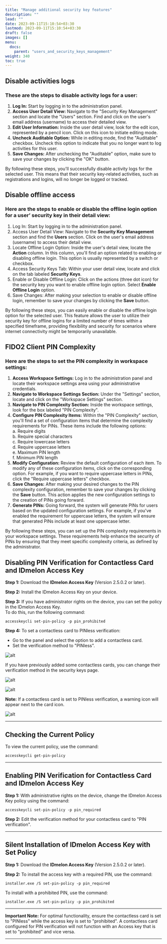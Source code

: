 ```yaml
---
title: "Manage additional security key features"
description: ""
lead: ""
date: 2023-09-11T15:10:54+03:30
lastmod: 2023-09-11T15:10:54+03:30
draft: false
images: []
menu:
  docs:
    parent: "users_and_security_keys_management"
weight: 340
toc: true
---
```


## Disable activities logs

### These are the steps to disable activity logs for a user:

1. **Log In:** Start by logging in to the administration panel.
2. **Access User Detail View:** Navigate to the "Security Key Management" section and locate the "Users" section. Find and click on the user's email address (username) to access their detailed view.
3. **Edit User Information:** Inside the user detail view, look for the edit icon, represented by a pencil icon. Click on this icon to initiate editing mode.
4. **Uncheck Auditable Option:** While in editing mode, find the "Auditable" checkbox. Uncheck this option to indicate that you no longer want to log activities for this user.
5. **Save Changes:** After unchecking the "Auditable" option, make sure to save your changes by clicking the "OK" button.

By following these steps, you'll successfully disable activity logs for the selected user. This means that their security key-related activities, such as registrations and logins, will no longer be logged or tracked.

## Disable offline access

### Here are the steps to enable or disable the offline login option for a user’ security key in their detail view:

1. Log In: Start by logging in to the administration panel.
2. Access User Detail View: Navigate to the **Security Key Management** section and find the **Users** section. Click on the user's email address (username) to access their detail view.
3. Locate Offline Login Option: Inside the user's detail view, locate the **Action** column. In this column, you'll find an option related to enabling or disabling offline login. This option is usually represented by a switch or checkbox.
4. Access Security Keys Tab: Within your user detail view, locate and click on the tab labeled **Security Keys**.
5. Enable or Disable Offline Login: Click on the actions (three dot icon) for the security key you want to enable offline login option. Select **Enable Offline Login** option.
6. Save Changes: After making your selection to enable or disable offline login, remember to save your changes by clicking the **Save** button.

By following these steps, you can easily enable or disable the offline login option for the selected user. This feature allows the user to utilize their security key for offline logins for a limited number of times within a specified timeframe, providing flexibility and security for scenarios where internet connectivity might be temporarily unavailable.

## FIDO2 Client PIN Complexity

### Here are the steps to set the PIN complexity in workspace settings:

1. **Access Workspace Settings:** Log in to the administration panel and locate their workspace settings area using your administrative credentials.
2. **Navigate to Workspace Settings Section:** Under the "Settings" section, locate and click on the "Workspace Settings" section.
3. **Navigate to PIN Complexity Section:** Inside the workspace settings, look for the box labeled "PIN Complexity".
4. **Configure PIN Complexity Items:** Within the "PIN Complexity" section, you'll find a set of configuration items that determine the complexity requirements for PINs. These items include the following options:\
    a. Require digits\
    b. Require special characters\
    c. Require lowercase letters\
    d. Require uppercase letters\
    e. Maximum PIN length\
    f. Minimum PIN length
5. **Modify Configuration:** Review the default configuration of each item. To modify any of these configuration items, click on the corresponding option. For example, if you want to require uppercase letters in PINs, click the "Require uppercase letters" checkbox.
6. **Save Changes:** After making your desired changes to the PIN complexity configuration, remember to save your changes by clicking the **Save** button. This action applies the new configuration settings to the creation of PINs going forward.
7. **Generate PINs:** Going forward, the system will generate PINs for users based on the updated configuration settings. For example, if you've enabled the requirement for uppercase letters, the system will ensure that generated PINs include at least one uppercase letter.

By following these steps, you can set up the PIN complexity requirements in your workspace settings. These requirements help enhance the security of PINs by ensuring that they meet specific complexity criteria, as defined by the administrator.

## Disabling PIN Verification for Contactless Card and IDmelon Access Key

**Step 1:** Download the **IDmelon Access Key** (Version 2.5.0.2 or later).

**Step 2:** Install the IDmelon Access Key on your device.

**Step 3:** If you have administrator rights on the device, you can set the policy in the IDmelon Access Key.  
To do this, run the following command:

```
accesskeycli set-pin-policy -p pin_prohibited
```

**Step 4:** To set a contactless card to PINless verification:

- Go to the panel and select the option to add a contactless card.
- Set the verification method to "PINless".  

![alt](/images/vendor/manage_additional_security_key_features/1.png "alt")

If you have previously added some contactless cards, you can change their verification method in the security keys page.

![alt](/images/vendor/manage_additional_security_key_features/2.png)

![alt](/images/vendor/manage_additional_security_key_features/3.png)

**Note:** If a contactless card is set to PINless verification, a warning icon will appear next to the card icon.

![alt](/images/vendor/manage_additional_security_key_features/4.png)

---

## Checking the Current Policy

To view the current policy, use the command:

```
accesskeycli get-pin-policy
```

---

## Enabling PIN Verification for Contactless Card and IDmelon Access Key

**Step 1:** With administrative rights on the device, change the IDmelon Access Key policy using the command:

```
accesskeycli set-pin-policy -p pin_required
```

**Step 2:** Edit the verification method for your contactless card to "PIN verification".

---

## Silent Installation of IDmelon Access Key with Set Policy

**Step 1:** Download the **IDmelon Access Key** (Version 2.5.0.2 or later).

**Step 2:** To install the access key with a required PIN, use the command:

```
installer.exe /S set-pin-policy -p pin_required
```

To install with a prohibited PIN, use the command:

```
installer.exe /S set-pin-policy -p pin_prohibited
```

---

**Important Note:** For optimal functionality, ensure the contactless card is set to "PINless" while the access key is set to "prohibited". A contactless card configured for PIN verification will not function with an Access key that is set to "prohibited" and vice versa.

---
